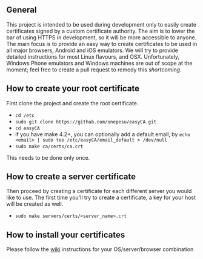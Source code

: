 General
-------
This project is intended to be used during development only to easily create certificates signed by a custom certificate authority. The aim is to lower the bar of using HTTPS in development, so it will be more accessible to anyone. The main focus is to provide an easy way to create certificates to be used in all major browsers, Android and iOS emulators. We will try to provide detailed instructions for most Linux flavours, and OSX. Unfortunately, Windows Phone emulators and Windows machines are out of scope at the moment; feel free to create a pull request to remedy this _shortcoming_.

How to create your root certificate
------------------------------------
First clone the project and create the root certificate.

* `cd /etc`
* `sudo git clone https://github.com/onepesu/easyCA.git`
* `cd easyCA`
* if you have make 4.2+, you can optionally add a default email, by `echo <email> | sudo tee /etc/easyCA/email_default > /dev/null`
* `sudo make ca/certs/ca.crt`

This needs to be done only once.

How to create a server certificate
----------------------------------
Then proceed by creating a certificate for each different server you would like to use. The first time you'll try to create a certificate, a key for your host will be created as well.
* `sudo make servers/certs/<server_name>.crt`

How to install your certificates
--------------------------------
Please follow the [wiki](https://github.com/onepesu/easyCA/wiki) instructions for your OS/server/browser combination
